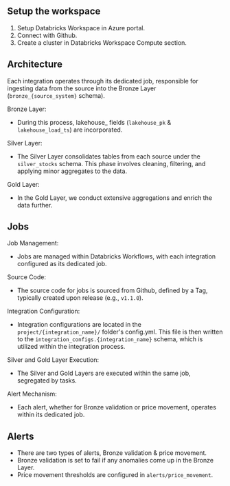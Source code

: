 ## Setup the workspace
1. Setup Databricks Workspace in Azure portal.
2. Connect with Github.
3. Create a cluster in Databricks Workspace Compute section.

## Architecture
Each integration operates through its dedicated job, responsible for ingesting data from the source into the Bronze Layer (`bronze_{source_system}` schema).

Bronze Layer:
- During this process, lakehouse_ fields (`lakehouse_pk` & `lakehouse_load_ts`) are incorporated.

Silver Layer:
- The Silver Layer consolidates tables from each source under the `silver_stocks` schema. This phase involves cleaning, filtering, and applying minor aggregates to the data.

Gold Layer:
- In the Gold Layer, we conduct extensive aggregations and enrich the data further.

## Jobs
Job Management:
- Jobs are managed within Databricks Workflows, with each integration configured as its dedicated job.

Source Code:
- The source code for jobs is sourced from Github, defined by a Tag, typically created upon release (e.g., `v1.1.0`).

Integration Configuration:
- Integration configurations are located in the `project/{integration_name}/` folder's config.yml. This file is then written to the `integration_configs.{integration_name}` schema, which is utilized within the integration process.

Silver and Gold Layer Execution:
- The Silver and Gold Layers are executed within the same job, segregated by tasks.

Alert Mechanism:
- Each alert, whether for Bronze validation or price movement, operates within its dedicated job.

## Alerts
- There are two types of alerts, Bronze validation & price movement.
- Bronze validation is set to fail if any anomalies come up in the Bronze Layer.
- Price movement thresholds are configured in `alerts/price_movement`.
